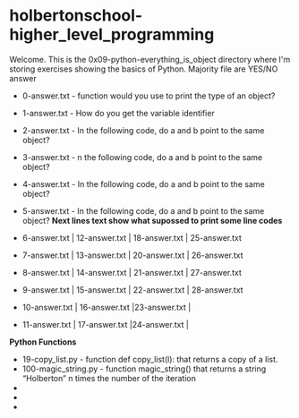 # holbertonschool-higher_level_programming

Welcome. This is the 0x09-python-everything_is_object directory where I'm storing exercises showing the basics of Python. Majority file are YES/NO answer

- 0-answer.txt - function would you use to print the type of an object?
- 1-answer.txt - How do you get the variable identifier
- 2-answer.txt - In the following code, do a and b point to the same object?
- 3-answer.txt - n the following code, do a and b point to the same object?
- 4-answer.txt - In the following code, do a and b point to the same object?
- 5-answer.txt - In the following code, do a and b point to the same object? 
**Next lines text show what supossed to print some line codes**

- 6-answer.txt | 12-answer.txt | 18-answer.txt | 25-answer.txt
- 7-answer.txt | 13-answer.txt | 20-answer.txt | 26-answer.txt
- 8-answer.txt | 14-answer.txt | 21-answer.txt | 27-answer.txt
- 9-answer.txt | 15-answer.txt | 22-answer.txt | 28-answer.txt
- 10-answer.txt | 16-answer.txt |23-answer.txt |
- 11-answer.txt | 17-answer.txt |24-answer.txt | 

**Python Functions**
- 19-copy_list.py - function def copy_list(l): that returns a copy of a list.
- 100-magic_string.py - function magic_string() that returns a string “Holberton” n times the number of the iteration
- 
- 
- 
